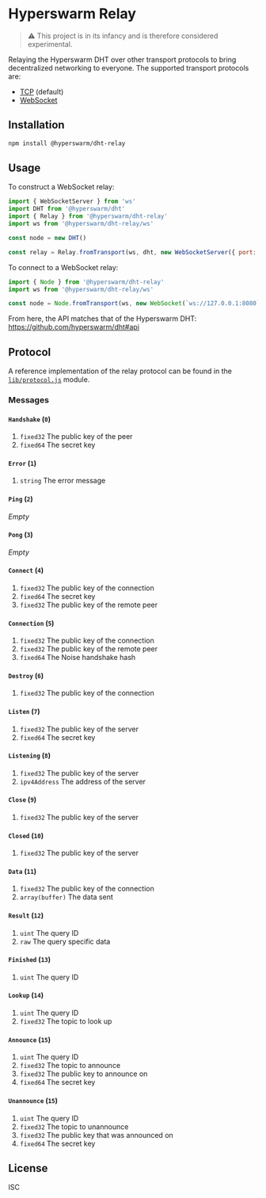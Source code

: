 # Hyperswarm Relay

> :warning: This project is in its infancy and is therefore considered experimental.

Relaying the Hyperswarm DHT over other transport protocols to bring decentralized networking to everyone. The supported transport protocols are:

- [TCP](https://nodejs.org/api/net.html) (default)
- [WebSocket](https://developer.mozilla.org/en-US/docs/Web/API/WebSockets_API)

## Installation

```sh
npm install @hyperswarm/dht-relay
```

## Usage

To construct a WebSocket relay:

```js
import { WebSocketServer } from 'ws'
import DHT from '@hyperswarm/dht'
import { Relay } from '@hyperswarm/dht-relay'
import ws from '@hyperswarm/dht-relay/ws'

const node = new DHT()

const relay = Relay.fromTransport(ws, dht, new WebSocketServer({ port: 8080 }))
```

To connect to a WebSocket relay:

```js
import { Node } from '@hyperswarm/dht-relay'
import ws from '@hyperswarm/dht-relay/ws'

const node = Node.fromTransport(ws, new WebSocket(`ws://127.0.0.1:8080`))
```

From here, the API matches that of the Hyperswarm DHT: <https://github.com/hyperswarm/dht#api>

## Protocol

A reference implementation of the relay protocol can be found in the [`lib/protocol.js`](lib/protocol.js) module.

### Messages

#### `Handshake` (`0`)

1.  `fixed32` The public key of the peer
2.  `fixed64` The secret key

#### `Error` (`1`)

1.  `string` The error message

#### `Ping` (`2`)

_Empty_

#### `Pong` (`3`)

_Empty_

#### `Connect` (`4`)

1.  `fixed32` The public key of the connection
2.  `fixed64` The secret key
1.  `fixed32` The public key of the remote peer

#### `Connection` (`5`)

1.  `fixed32` The public key of the connection
2.  `fixed32` The public key of the remote peer
3.  `fixed64` The Noise handshake hash

#### `Destroy` (`6`)

1.  `fixed32` The public key of the connection

#### `Listen` (`7`)

1.  `fixed32` The public key of the server
2.  `fixed64` The secret key

#### `Listening` (`8`)

1.  `fixed32` The public key of the server
2.  `ipv4Address` The address of the server

#### `Close` (`9`)

1.  `fixed32` The public key of the server

#### `Closed` (`10`)

1.  `fixed32` The public key of the server

#### `Data` (`11`)

1.  `fixed32` The public key of the connection
2.  `array(buffer)` The data sent

#### `Result` (`12`)

1.  `uint` The query ID
2.  `raw` The query specific data

#### `Finished` (`13`)

1.  `uint` The query ID

#### `Lookup` (`14`)

1.  `uint` The query ID
2.  `fixed32` The topic to look up

#### `Announce` (`15`)

1.  `uint` The query ID
2.  `fixed32` The topic to announce
3.  `fixed32` The public key to announce on
4.  `fixed64` The secret key

#### `Unannounce` (`15`)

1.  `uint` The query ID
2.  `fixed32` The topic to unannounce
3.  `fixed32` The public key that was announced on
4.  `fixed64` The secret key

## License

ISC
